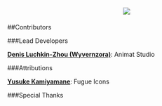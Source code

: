 <div style="width: 100%; margin: 20px; text-align: center;">
	<img alogn="center" src="https://github.com/jluchiji/AmiMat/raw/master/Documentation/Images/logo-banner-dark.png" />
</div>

##Contributors

###Lead Developers

**[Denis Luchkin-Zhou (Wyvernzora)](http://github.com/jluchiji)**: Animat Studio

###Attributions

[**Yusuke Kamiyamane**](http://p.yusukekamiyamane.com/): Fugue Icons

###Special Thanks


